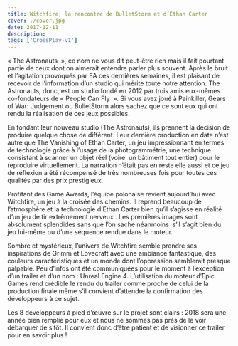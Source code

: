 ```yaml
---
title: Witchfire, la rencontre de BulletStorm et d’Ethan Carter
cover: ./cover.jpg
date: 2017-12-11
description: 
tags: ['CrossPlay-v1']
---
```

« The Astronauts  », ce nom ne vous dit peut-être rien mais il fait pourtant partie de ceux dont on aimerait entendre parler plus souvent. Après le bruit et l’agitation provoqués par EA ces dernières semaines, il est plaisant de recevoir de l’information d’un studio qui mérite toute notre attention. The Astronauts, donc, est un studio fondé en 2012 par trois amis eux-mêmes co-fondateurs de « People Can Fly  ». Si vous avez joué à Painkiller, Gears of War: Judgement ou BulletStorm alors sachez que ce sont eux qui ont rendu la réalisation de ces jeux possibles.

En fondant leur nouveau studio (The Astronauts), ils prennent la décision de produire quelque chose de différent. Leur dernière production en date n’est autre que The Vanishing of Ethan Carter, un jeu impressionnant en termes de technologie grâce à l’usage de la photogrammétrie, une technique consistant à scanner un objet réel (voire  un bâtiment tout entier) pour le reproduire virtuellement. La narration n’était pas en reste elle aussi et ce jeu de réflexion a été récompensé de très nombreuses fois pour toutes ces qualités par des prix prestigieux.

Profitant des Game Awards, l’équipe polonaise revient aujourd’hui avec Witchfire, un jeu à la croisée des chemins. Il reprend beaucoup de l’atmosphère et la technologie d’Ethan Carter bien qu’il s’agisse en réalité d’un jeu de tir extrêmement nerveux . Les premières images sont absolument splendides sans que l’on sache néanmoins  s’il s’agit bien du jeu lui-même ou d’une séquence rendue dans le moteur.

Sombre et mystérieux, l’univers de Witchfire semble prendre ses inspirations de Grimm et Lovecraft avec une ambiance fantastique, des couleurs caractéristiques et un monde dont l’oppression semblerait presque palpable. Peu d’infos ont été communiquées pour le moment à l’exception d’un trailer et d’un nom : Unreal Engine 4. L’utilisation du moteur d’Epic Games rend crédible le rendu du trailer comme proche de celui de la production finale même s’il convient d’attendre la confirmation des développeurs à ce sujet.

Les 8 développeurs à pied d’œuvre sur le projet sont clairs : 2018 sera une année bien remplie pour eux et nous ne sommes pas près de le voir débarquer de sitôt. Il convient donc d’être patient et de visionner ce trailer pour en savoir plus !


